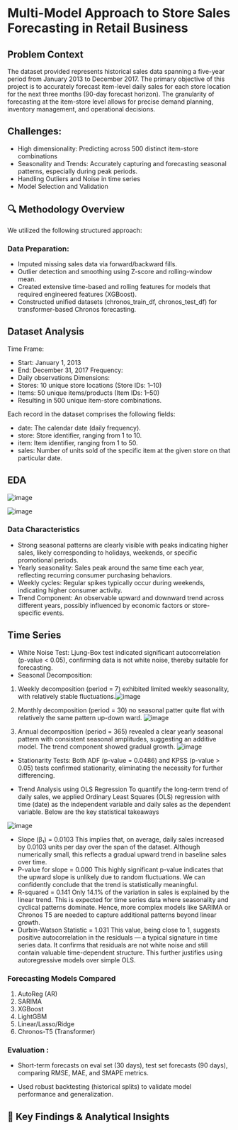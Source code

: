 #  Multi-Model Approach to Store Sales Forecasting in Retail Business
## Problem Context
The dataset provided represents historical sales data spanning a five-year period from January 2013 to December 2017. The primary objective of this project is to accurately forecast item-level daily sales for each store location for the next three months (90-day forecast horizon). The granularity of forecasting at the item-store level allows for precise demand planning, inventory management, and operational decisions.

## Challenges:
- High dimensionality: Predicting across 500 distinct item-store combinations
- Seasonality and Trends: Accurately capturing and forecasting seasonal patterns, especially during peak periods.
- Handling Outliers and Noise in time series
- Model Selection and Validation
  
## 🔍 Methodology Overview
We utilized the following structured approach:
### Data Preparation:
- Imputed missing sales data via forward/backward fills.
- Outlier detection and smoothing using Z-score and rolling-window mean.
- Created extensive time-based and rolling features for models that required engineered features (XGBoost).
- Constructed unified datasets (chronos_train_df, chronos_test_df) for transformer-based Chronos forecasting.

## Dataset Analysis
Time Frame:
- Start: January 1, 2013
- End: December 31, 2017
Frequency:
- Daily observations
Dimensions:
- Stores: 10 unique store locations (Store IDs: 1–10)
- Items: 50 unique items/products (Item IDs: 1–50)
- Resulting in 500 unique item-store combinations.

Each record in the dataset comprises the following fields:
- date: The calendar date (daily frequency).
- store: Store identifier, ranging from 1 to 10.
- item: Item identifier, ranging from 1 to 50.
- sales: Number of units sold of the specific item at the given store on that particular date.

## EDA
![image](https://github.com/user-attachments/assets/c7dc1b77-2d74-411a-a009-9dd184bd0f52)

![image](https://github.com/user-attachments/assets/87df0b59-58c5-436e-828e-e9b6e6c05569)

### Data Characteristics
- Strong seasonal patterns are clearly visible with peaks indicating higher sales, likely corresponding to holidays, weekends, or specific promotional periods.
- Yearly seasonality: Sales peak around the same time each year, reflecting recurring consumer purchasing behaviors.
- Weekly cycles: Regular spikes typically occur during weekends, indicating higher consumer activity.
- Trend Component: An observable upward and downward trend across different years, possibly influenced by economic factors or store-specific events.

## Time Series
- White Noise Test: Ljung-Box test indicated significant autocorrelation (p-value < 0.05), confirming data is not white noise, thereby suitable for forecasting.
- Seasonal Decomposition:
1. Weekly decomposition (period = 7) exhibited limited weekly seasonality, with relatively stable fluctuations.![image](https://github.com/user-attachments/assets/828391b4-ba97-4b58-92ab-4bc3c0eb0726)
2. Monthly decomposition (period = 30) no seasonal patter quite flat with relatively the same pattern up-down ward.
![image](https://github.com/user-attachments/assets/804e06b8-5b61-41e5-8997-f9dd8486e161)

2. Annual decomposition (period = 365) revealed a clear yearly seasonal pattern with consistent seasonal amplitudes, suggesting an additive model. The trend component showed gradual growth.
![image](https://github.com/user-attachments/assets/75dc2e25-9569-4e73-8fb6-ffb57e6f6042)

- Stationarity Tests: Both ADF (p-value = 0.0486) and KPSS (p-value > 0.05) tests confirmed stationarity, eliminating the necessity for further differencing.

-  Trend Analysis using OLS Regression
To quantify the long-term trend of daily sales, we applied Ordinary Least Squares (OLS) regression with time (date) as the independent variable and daily sales as the dependent variable. Below are the key statistical takeaways

![image](https://github.com/user-attachments/assets/cd2ddb8f-38c7-4041-90f1-e84c5e55c4b1)

- Slope (β₁) = 0.0103
This implies that, on average, daily sales increased by 0.0103 units per day over the span of the dataset. Although numerically small, this reflects a gradual upward trend in baseline sales over time.
- P-value for slope = 0.000
This highly significant p-value indicates that the upward slope is unlikely due to random fluctuations. We can confidently conclude that the trend is statistically meaningful.
- R-squared = 0.141
Only 14.1% of the variation in sales is explained by the linear trend. This is expected for time series data where seasonality and cyclical patterns dominate. Hence, more complex models like SARIMA or Chronos T5 are needed to capture additional patterns beyond linear growth.
- Durbin-Watson Statistic = 1.031
This value, being close to 1, suggests positive autocorrelation in the residuals — a typical signature in time series data. It confirms that residuals are not white noise and still contain valuable time-dependent structure. This further justifies using autoregressive models over simple OLS.
    
### Forecasting Models Compared
1. AutoReg (AR)
2. SARIMA 
3. XGBoost
4. LightGBM
5. Linear/Lasso/Ridge
6. Chronos-T5 (Transformer) 


### Evaluation :

- Short-term forecasts on eval set (30 days), test set forecasts (90 days), comparing RMSE, MAE, and SMAPE metrics.

- Used robust backtesting (historical splits) to validate model performance and generalization.

## 📌 Key Findings & Analytical Insights

